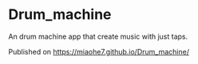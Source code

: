 # Drum_machine
An drum machine app that create music with just taps.

Published on https://miaohe7.github.io/Drum_machine/
